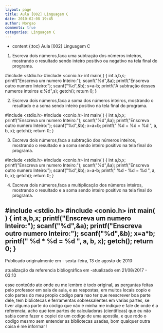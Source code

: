 ```yaml
---
layout: page
title: Aula [002] Linguagem C
date: 2010-02-08 19:45
author: Morgao
comments: true
categories: Linguagem C
---
```

* content
{:toc}
Aula [002] Linguagem C

1) Escreva dois números,faca uma subtração dos números inteiros, mostrando o resultado sendo inteiro positivo ou negativo na tela final do programa.

#include <stdio.h>
#include <conio.h>
int main( )
{
int a,b,s;
printf("Enscreva um numero Inteiro:");
scanf("%d",&a);
printf("Enscreva outro numero Inteiro:");
scanf("%d",&b);
s=a-b;
printf("A subtração desses numeros inteiros e:%d",s);
getch();
return 0;
}

2) Escreva dois números,faca a soma dos números inteiros, mostrando o resultado  e a soma sendo inteiro positivo na tela final do programa.

#include <stdio.h>
#include <conio.h>
int main( )
{
int a,b,x;
printf("Enscreva um numero Inteiro:");
scanf("%d",&a);
printf("Enscreva outro numero Inteiro:");
scanf("%d",&b);
x=a+b;
printf(" %d + %d = %d ", a, b, x);
getch();
return 0;
}

3) Escreva dois números,faca a subtração dos números inteiros, mostrando o resultado  e a soma sendo inteiro positivo na tela final do programa.

#include <stdio.h>
#include <conio.h>
int main( )
{
int a,b,x;
printf("Enscreva um numero Inteiro:");
scanf("%d",&a);
printf("Enscreva outro numero Inteiro:");
scanf("%d",&b);
x=a-b;
printf(" %d - %d = %d ", a, b, x);
getch();
return 0;
}

4) Escreva dois números,faca a multiplicação dos números inteiros, mostrando o resultado  e a soma sendo inteiro positivo na tela final do programa.

#include <stdio.h>
#include <conio.h>
int main( )
{
int a,b,x;
printf("Enscreva um numero Inteiro:");
scanf("%d",&a);
printf("Enscreva outro numero Inteiro:");
scanf("%d",&b);
x=a*b;
printf(" %d * %d = %d ", a, b, x);
getch();
return 0;
}
 -------------------------------------------------------------------------------------------------------------

Publicado originalmente em - sexta-feira, 13 de agosto de 2010

atualização da referencia bibliográfica em -atualizado em 21/08/2017 - 03:10

esse conteúdo ate onde eu me lembro é todo original, as perguntas feitas pelo professor em sala de aula, e as respostas, em muitos locais copio e colo partes do meu propio codigo para nao ter que reescrever boa parte dele, tem bibliotecas e ferramentas sobressalentes em varias partes, se tiver alguma parte do código que não é minha me indique e fale de onde é a referencia, acho que tem partes de calculadoras (científicas) que eu não sabia como fazer e copiei de um codigo de uma apostila, e que rodo o codigo mesmo sem entender as bibliotecas usadas, bom qualquer outra coisa é me informar !
